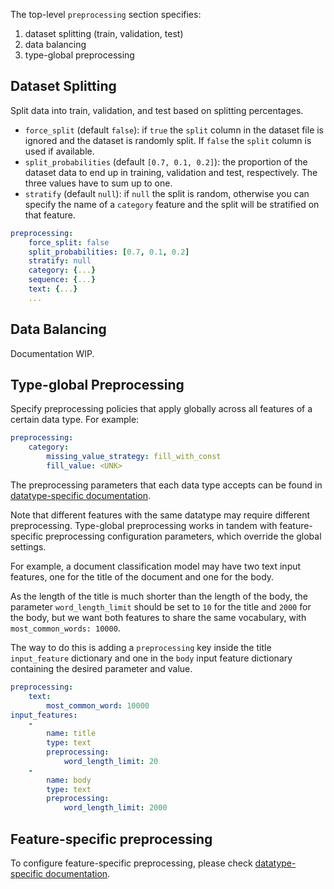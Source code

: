 The top-level `preprocessing` section specifies:

1. dataset splitting (train, validation, test)
2. data balancing
3. type-global preprocessing

## Dataset Splitting

Split data into train, validation, and test based on splitting percentages.

- `force_split` (default `false`): if `true` the `split` column in the dataset file is ignored and the dataset is randomly split. If `false` the `split` column is used if available.
- `split_probabilities` (default `[0.7, 0.1, 0.2]`): the proportion of the dataset data to end up in training, validation and test, respectively. The three values have to sum up to one.
- `stratify` (default `null`): if `null` the split is random, otherwise you can specify the name of a `category` feature and the split will be stratified on that feature.

```yaml
preprocessing:
    force_split: false
    split_probabilities: [0.7, 0.1, 0.2]
    stratify: null
    category: {...}
    sequence: {...}
    text: {...}
    ...
```

## Data Balancing

Documentation WIP.

## Type-global Preprocessing

Specify preprocessing policies that apply globally across all features of a certain data type. For example:

```yaml
preprocessing:
    category:
        missing_value_strategy: fill_with_const
        fill_value: <UNK>
```

The preprocessing parameters that each data type accepts can be found in [datatype-specific documentation](../../features/supported_data_types).

Note that different features with the same datatype may require different preprocessing. Type-global preprocessing works
in tandem with feature-specific preprocessing configuration parameters, which override the global settings.

For example, a document classification model may have two text input features, one for the title of the document and one for the body.

As the length of the title is much shorter than the length of the body, the parameter `word_length_limit` should be set to `10` for the title and `2000` for the body, but we want both features to share the same vocabulary, with `most_common_words: 10000`.

The way to do this is adding a `preprocessing` key inside the title `input_feature` dictionary and one in the `body` input feature dictionary containing the desired parameter and value.

```yaml
preprocessing:
    text:
        most_common_word: 10000
input_features:
    -
        name: title
        type: text
        preprocessing:
            word_length_limit: 20
    -
        name: body
        type: text
        preprocessing:
            word_length_limit: 2000
```

## Feature-specific preprocessing

To configure feature-specific preprocessing, please check [datatype-specific documentation](../../features/supported_data_types).
